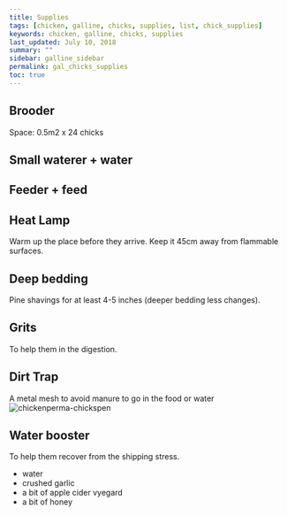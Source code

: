 ```yaml
---
title: Supplies
tags: [chicken, galline, chicks, supplies, list, chick_supplies]
keywords: chicken, galline, chicks, supplies
last_updated: July 10, 2018
summary: ""
sidebar: galline_sidebar
permalink: gal_chicks_supplies
toc: true
---
```

## Brooder
Space: 0.5m2 x 24 chicks

## Small waterer + water

## Feeder + feed

## Heat Lamp
Warm up the place before they arrive.
Keep it 45cm away from flammable surfaces.

## Deep bedding 
Pine shavings for at least 4-5 inches (deeper bedding less changes).

## Grits
To help them in the digestion.

## Dirt Trap

A metal mesh to avoid manure to go in the food or water
![chickenperma-chickspen](/Users/matteomancini/Desktop/chickenperma-chickspen.png)

## Water booster

To help them recover from the shipping stress.

- water
- crushed garlic
- a bit of apple cider vyegard
- a bit of honey